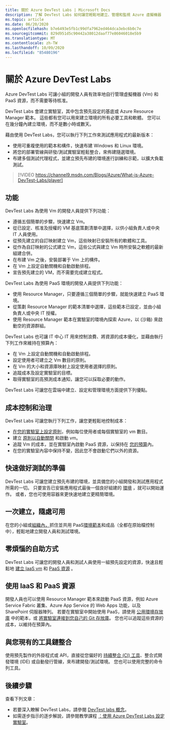 ```yaml
---
title: 關於 Azure DevTest Labs | Microsoft Docs
description: 了解 DevTest Labs 如何讓您輕鬆地建立、管理和監視 Azure 虛擬機器
ms.topic: article
ms.date: 06/20/2020
ms.openlocfilehash: b7e6493e5fb1c99dfa7962ed464dca3ebc6b0c7e
ms.sourcegitcommit: 829d951d5c90442a38012daaf77e86046018e5b9
ms.translationtype: MT
ms.contentlocale: zh-TW
ms.lasthandoff: 10/09/2020
ms.locfileid: "85480196"
---
```

# <a name="about-azure-devtest-labs"></a>關於 Azure DevTest Labs
Azure DevTest Labs 可讓小組的開發人員有效率地自行管理虛擬機器 (Vm) 和 PaaS 資源，而不需要等待核准。

DevTest Labs 會建立實驗室，其中包含預先設定的基底或 Azure Resource Manager 範本。 這些都有您可以用來建立環境的所有必要工具和軟體。 您可以在幾分鐘內建立環境，而不是數小時或數天。

藉由使用 DevTest Labs，您可以執行下列工作來測試應用程式的最新版本：

- 使用可重複使用的範本和構件，快速布建 Windows 和 Linux 環境。
- 將您的部署管線與研發/測試實驗室輕鬆整合，來佈建隨選環境。
- 布建多個測試代理程式，並建立預先布建的環境進行訓練和示範，以擴大負載測試。

> [!VIDEO https://channel9.msdn.com/Blogs/Azure/What-is-Azure-DevTest-Labs/player]

## <a name="capabilities"></a>功能
DevTest Labs 為使用 Vm 的開發人員提供下列功能：

- 遵循五個簡單的步驟，快速建立 Vm。
- 從已設定、核准及授權的 VM 基底策劃清單中選擇，以供小組負責人或中央 IT 人員使用。
- 從預先建立的自訂映射建立 Vm，這些映射已安裝所有的軟體和工具。 
- 從作為自訂映射的公式建立 Vm，這些公式與建立 Vm 時所安裝之軟體的最新組建合併。 
- 在布建 Vm 之後，安裝部署于 Vm 上的構件。
- 在 Vm 上設定自動關機和自動啟動排程。
- 宣告預先建立的 VM，而不需要完成建立程式。

DevTest Labs 為使用 PaaS 環境的開發人員提供下列功能：

- 使用 Resource Manager，只要遵循三個簡單的步驟，就能快速建立 PaaS 環境。
- 從策劃 Resource Manager 的範本清單中選擇，這些範本已設定，並由小組負責人或中央 IT 授權。
- 使用 Resource Manager 範本在實驗室的環境內探索 Azure，以 (沙箱) 來啟動空的資源群組。

DevTest Labs 也可讓 IT 中心 IT 用來控制浪費、將資源的成本優化，並藉由執行下列工作來維持在預算內：  

- 在 Vm 上設定自動關機和自動啟動排程。
- 設定使用者可建立之 Vm 數目的原則。
- 在 Vm 的大小和資源庫映射上設定使用者選擇的原則。
- 追蹤成本及設定實驗室的目標。
- 取得實驗室的高預測成本通知，讓您可以採取必要的動作。

DevTest Labs 可讓您在雲端中建立、設定和管理環境方面提供下列優點。

## <a name="cost-control-and-governance"></a>成本控制和治理
DevTest Labs 可讓您執行下列工作，讓您更輕鬆地控制成本：

- [在您的實驗室上設定原則](devtest-lab-set-lab-policy.md)，例如每位使用者或每個實驗室的 vm 數目。 
- 建立 [原則以自動關閉](devtest-lab-set-lab-policy.md) 和啟動 vm。
- 追蹤 Vm 的成本，並在實驗室內啟動 PaaS 資源，以保持在 [您的預算](devtest-lab-configure-cost-management.md)內。
- 在您的實驗室內容中保持不變，因此您不會啟動它們以外的資源。

## <a name="quickly-get-to-ready-to-test"></a>快速做好測試的準備
DevTest Labs 可讓您建立預先布建的環境，並具備您的小組開發和測試應用程式所需的一切。 只要宣告已安裝應用程式最後一個良好組建的 [環境](devtest-lab-add-claimable-vm.md) ，就可以開始運作。 或者，您也可使用容器來更快速地建立更精簡環境。

## <a name="create-once-use-everywhere"></a>一次建立，隨處可用
在您的小組或[組織內，](add-artifact-repository.md)抓住並共用 PaaS[環境範本](devtest-lab-create-environment-from-arm.md)和成品（全都在原始檔控制中），輕鬆地建立開發人員和測試環境。

## <a name="worry-free-self-service"></a>零煩惱的自助方式
DevTest Labs 可讓您的開發人員和測試人員使用一組預先設定的資源，快速且輕鬆地 [建立 IaaS vm](devtest-lab-add-vm.md) 和 [PaaS 資源](devtest-lab-create-environment-from-arm.md) 。

## <a name="use-iaas-and-paas-resources"></a>使用 IaaS 和 PaaS 資源 
開發人員也可以使用 Resource Manager 範本來啟動 PaaS 資源，例如 Azure Service Fabric 叢集、Azure App Service 的 Web Apps 功能，以及 SharePoint 伺服器陣列。 若要在實驗室中開始使用 PaaS，請使用 [公用環境存放庫](devtest-lab-configure-use-public-environments.md) 中的範本，或 [將實驗室連接到您自己的 Git 存放庫](devtest-lab-create-environment-from-arm.md#configure-your-own-template-repositories)。 您也可以追蹤這些資源的成本，以維持在預算內。

## <a name="integrate-with-your-existing-toolchain"></a>與您現有的工具鏈整合
使用預先製作的外掛程式或 API，直接從您偏好的 [持續整合 (CI) 工具](devtest-lab-integrate-ci-cd.md)、整合式開發環境 (IDE) 或自動發行管線，來布建開發/測試環境。 您也可以使用完整的命令列工具。

## <a name="next-steps"></a>後續步驟
查看下列文章：

- 若要深入瞭解 DevTest Labs，請參閱 [DevTest labs 概念](devtest-lab-concepts.md)。
- 如需逐步指示的逐步解說，請參閱教學課程 [：使用 Azure DevTest Labs 設定實驗室](tutorial-create-custom-lab.md)。